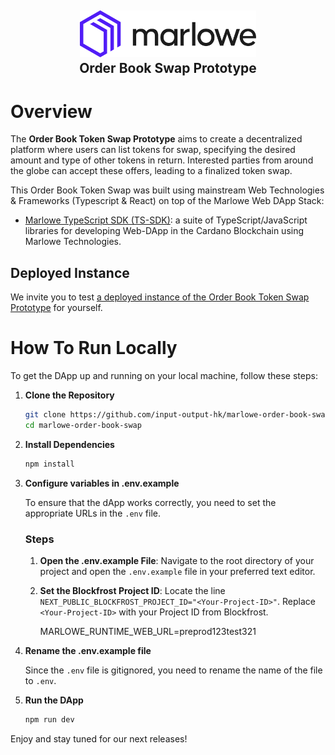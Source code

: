 <h2 align="center">
  <a href="" target="blank_">
    <img src="./doc/image/logo.svg" alt="Logo" height="75">
  </a>
  <br>
  Order Book Swap Prototype
</h2>

# Overview

The **Order Book Token Swap Prototype** aims to create a decentralized platform where users can list tokens for swap, specifying the desired amount and type of other tokens in return. Interested parties from around the globe can accept these offers, leading to a finalized token swap.

This Order Book Token Swap was built using mainstream Web Technologies & Frameworks (Typescript & React) on top of the Marlowe Web DApp Stack:

- [Marlowe TypeScript SDK (TS-SDK)](https://github.com/input-output-hk/marlowe-ts-sdk/): a suite of TypeScript/JavaScript libraries for developing Web-DApp in the Cardano Blockchain using Marlowe Technologies.

## Deployed Instance

We invite you to test [a deployed instance of the Order Book Token Swap Prototype](https://token-swap-prototype-franzavalla.vercel.app/) for yourself.

# How To Run Locally

To get the DApp up and running on your local machine, follow these steps:

1. **Clone the Repository**

   ```bash
   git clone https://github.com/input-output-hk/marlowe-order-book-swap
   cd marlowe-order-book-swap
   ```

2. **Install Dependencies**

   ```bash
   npm install
   ```

3. **Configure variables in .env.example**

   To ensure that the dApp works correctly, you need to set the appropriate URLs in the `.env` file.

   ### Steps

   1. **Open the .env.example File**:
      Navigate to the root directory of your project and open the `.env.example` file in your preferred text editor.

   2. **Set the Blockfrost Project ID**:
      Locate the line `NEXT_PUBLIC_BLOCKFROST_PROJECT_ID="<Your-Project-ID>"`. Replace `<Your-Project-ID>` with your Project ID from Blockfrost.

      MARLOWE_RUNTIME_WEB_URL=preprod123test321

4. **Rename the .env.example file**

   Since the `.env` file is gitignored, you need to rename the name of the file to `.env`.

5. **Run the DApp**
   ```bash
   npm run dev
   ```

Enjoy and stay tuned for our next releases!

